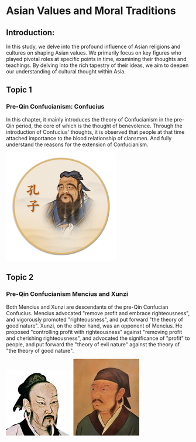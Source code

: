 # Asian Values and Moral Traditions

## Introduction:
In this study, we delve into the profound influence of Asian religions and cultures on shaping Asian values. We primarily focus on key figures who played pivotal roles at specific points in time, examining their thoughts and teachings. By delving into the rich tapestry of their ideas, we aim to deepen our understanding of cultural thought within Asia.

## Topic 1
### Pre-Qin Confucianism: Confucius
In this chapter, it mainly introduces the theory of Confucianism in the pre-Qin period, the core of which is the thought of benevolence. Through the introduction of Confucius' thoughts, it is observed that people at that time attached importance to the blood relationship of clansmen. And fully understand the reasons for the extension of Confucianism.

<img src="https://github.com/akahaz/Asian-Values-and-Moral-Traditions/blob/main/image/index/Confucius.png" width="300px">

## Topic 2
### Pre-Qin Confucianism Mencius and Xunzi
Both Mencius and Xunzi are descendants of the pre-Qin Confucian Confucius. Mencius advocated "remove profit and embrace righteousness", and vigorously promoted "righteousness", and put forward "the theory of good nature". Xunzi, on the other hand, was an opponent of Mencius. He proposed "controlling profit with righteousness" against "removing profit and cherishing righteousness", and advocated the significance of "profit" to people, and put forward the "theory of evil nature" against the theory of "the theory of good nature".

<img src="https://github.com/akahaz/Asian-Values-and-Moral-Traditions/blob/main/image/index/Mencius.png" width="180px"> <img src="https://github.com/akahaz/Asian-Values-and-Moral-Traditions/blob/main/image/index/Xunzi.jpg" width="180px">
